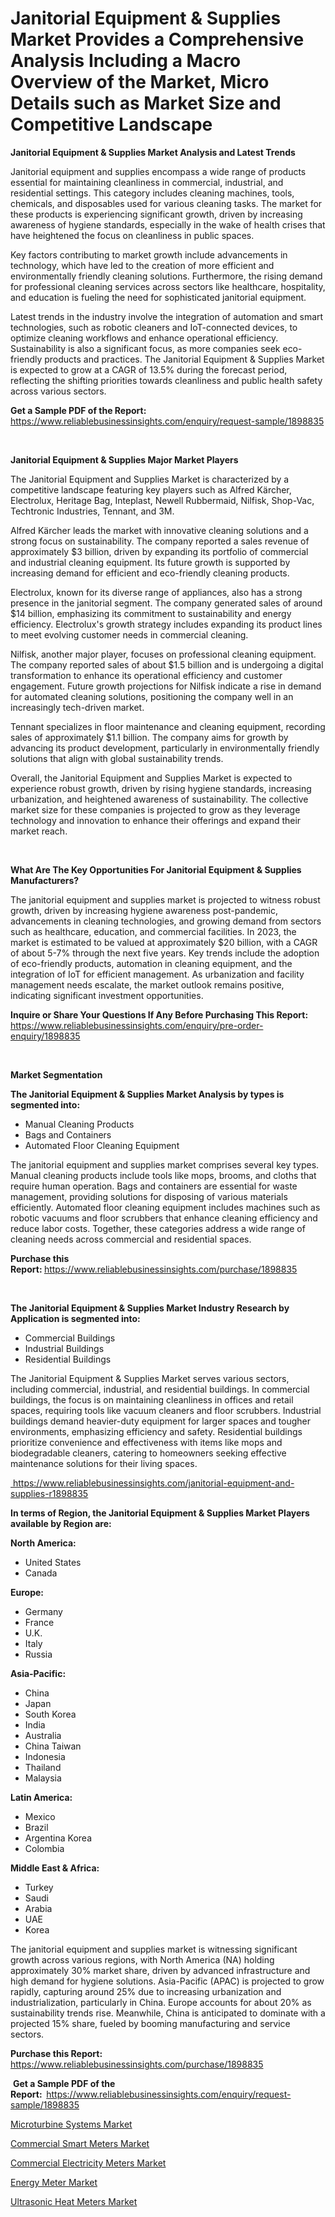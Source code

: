 <p><h1>Janitorial Equipment & Supplies Market Provides a Comprehensive Analysis Including a Macro Overview of the Market, Micro Details such as Market Size and Competitive Landscape</h1></p><p><strong>Janitorial Equipment & Supplies Market Analysis and Latest Trends</strong></p>
<p><p>Janitorial equipment and supplies encompass a wide range of products essential for maintaining cleanliness in commercial, industrial, and residential settings. This category includes cleaning machines, tools, chemicals, and disposables used for various cleaning tasks. The market for these products is experiencing significant growth, driven by increasing awareness of hygiene standards, especially in the wake of health crises that have heightened the focus on cleanliness in public spaces. </p><p>Key factors contributing to market growth include advancements in technology, which have led to the creation of more efficient and environmentally friendly cleaning solutions. Furthermore, the rising demand for professional cleaning services across sectors like healthcare, hospitality, and education is fueling the need for sophisticated janitorial equipment. </p><p>Latest trends in the industry involve the integration of automation and smart technologies, such as robotic cleaners and IoT-connected devices, to optimize cleaning workflows and enhance operational efficiency. Sustainability is also a significant focus, as more companies seek eco-friendly products and practices. The Janitorial Equipment & Supplies Market is expected to grow at a CAGR of 13.5% during the forecast period, reflecting the shifting priorities towards cleanliness and public health safety across various sectors.</p></p>
<p><strong>Get a Sample PDF of the Report:&nbsp;</strong> <a href="https://www.reliablebusinessinsights.com/enquiry/request-sample/1898835?utm_campaign=60&utm_medium=2&utm_source=Github&utm_content=ia&utm_term=16022025&utm_id=janitorial-equipment-supplies">https://www.reliablebusinessinsights.com/enquiry/request-sample/1898835</a></p>
<p>&nbsp;</p>
<p><strong>Janitorial Equipment & Supplies Major Market Players</strong></p>
<p><p>The Janitorial Equipment and Supplies Market is characterized by a competitive landscape featuring key players such as Alfred Kärcher, Electrolux, Heritage Bag, Inteplast, Newell Rubbermaid, Nilfisk, Shop-Vac, Techtronic Industries, Tennant, and 3M. </p><p>Alfred Kärcher leads the market with innovative cleaning solutions and a strong focus on sustainability. The company reported a sales revenue of approximately $3 billion, driven by expanding its portfolio of commercial and industrial cleaning equipment. Its future growth is supported by increasing demand for efficient and eco-friendly cleaning products.</p><p>Electrolux, known for its diverse range of appliances, also has a strong presence in the janitorial segment. The company generated sales of around $14 billion, emphasizing its commitment to sustainability and energy efficiency. Electrolux's growth strategy includes expanding its product lines to meet evolving customer needs in commercial cleaning.</p><p>Nilfisk, another major player, focuses on professional cleaning equipment. The company reported sales of about $1.5 billion and is undergoing a digital transformation to enhance its operational efficiency and customer engagement. Future growth projections for Nilfisk indicate a rise in demand for automated cleaning solutions, positioning the company well in an increasingly tech-driven market.</p><p>Tennant specializes in floor maintenance and cleaning equipment, recording sales of approximately $1.1 billion. The company aims for growth by advancing its product development, particularly in environmentally friendly solutions that align with global sustainability trends.</p><p>Overall, the Janitorial Equipment and Supplies Market is expected to experience robust growth, driven by rising hygiene standards, increasing urbanization, and heightened awareness of sustainability. The collective market size for these companies is projected to grow as they leverage technology and innovation to enhance their offerings and expand their market reach.</p></p>
<p>&nbsp;</p>
<p><strong>What Are The Key Opportunities For Janitorial Equipment & Supplies Manufacturers?</strong></p>
<p><p>The janitorial equipment and supplies market is projected to witness robust growth, driven by increasing hygiene awareness post-pandemic, advancements in cleaning technologies, and growing demand from sectors such as healthcare, education, and commercial facilities. In 2023, the market is estimated to be valued at approximately $20 billion, with a CAGR of about 5-7% through the next five years. Key trends include the adoption of eco-friendly products, automation in cleaning equipment, and the integration of IoT for efficient management. As urbanization and facility management needs escalate, the market outlook remains positive, indicating significant investment opportunities.</p></p>
<p><strong>Inquire or Share Your Questions If Any Before Purchasing This Report:</strong> <a href="https://www.reliablebusinessinsights.com/enquiry/pre-order-enquiry/1898835?utm_campaign=60&utm_medium=2&utm_source=Github&utm_content=ia&utm_term=16022025&utm_id=janitorial-equipment-supplies">https://www.reliablebusinessinsights.com/enquiry/pre-order-enquiry/1898835</a></p>
<p>&nbsp;</p>
<p><strong>Market Segmentation</strong></p>
<p><strong>The Janitorial Equipment & Supplies Market Analysis by types is segmented into:</strong></p>
<p><ul><li>Manual Cleaning Products</li><li>Bags and Containers</li><li>Automated Floor Cleaning Equipment</li></ul></p>
<p><p>The janitorial equipment and supplies market comprises several key types. Manual cleaning products include tools like mops, brooms, and cloths that require human operation. Bags and containers are essential for waste management, providing solutions for disposing of various materials efficiently. Automated floor cleaning equipment includes machines such as robotic vacuums and floor scrubbers that enhance cleaning efficiency and reduce labor costs. Together, these categories address a wide range of cleaning needs across commercial and residential spaces.</p></p>
<p><strong>Purchase this Report:&nbsp;</strong><a href="https://www.reliablebusinessinsights.com/purchase/1898835?utm_campaign=60&utm_medium=2&utm_source=Github&utm_content=ia&utm_term=16022025&utm_id=janitorial-equipment-supplies">https://www.reliablebusinessinsights.com/purchase/1898835</a></p>
<p>&nbsp;</p>
<p><strong>The Janitorial Equipment & Supplies Market Industry Research by Application is segmented into:</strong></p>
<p><ul><li>Commercial Buildings</li><li>Industrial Buildings</li><li>Residential Buildings</li></ul></p>
<p><p>The Janitorial Equipment & Supplies Market serves various sectors, including commercial, industrial, and residential buildings. In commercial buildings, the focus is on maintaining cleanliness in offices and retail spaces, requiring tools like vacuum cleaners and floor scrubbers. Industrial buildings demand heavier-duty equipment for larger spaces and tougher environments, emphasizing efficiency and safety. Residential buildings prioritize convenience and effectiveness with items like mops and biodegradable cleaners, catering to homeowners seeking effective maintenance solutions for their living spaces.</p></p>
<p><a href="https://www.reliablebusinessinsights.com/janitorial-equipment-and-supplies-r1898835?utm_campaign=60&utm_medium=2&utm_source=Github&utm_content=ia&utm_term=16022025&utm_id=janitorial-equipment-supplies">&nbsp;https://www.reliablebusinessinsights.com/janitorial-equipment-and-supplies-r1898835</a></p>
<p><strong>In terms of Region, the Janitorial Equipment & Supplies Market Players available by Region are:</strong></p>
<p>
    <p> <strong> North America: </strong>
        <ul>
            <li>United States</li>
            <li>Canada</li>
        </ul>
        </p> 
    <p> <strong> Europe: </strong>
        <ul>
            <li>Germany</li>
            <li>France</li>
            <li>U.K.</li>
            <li>Italy</li>
            <li>Russia</li>
        </ul>
        </p> 
    <p> <strong> Asia-Pacific: </strong>
        <ul>
            <li>China</li>
            <li>Japan</li>
            <li>South Korea</li>
            <li>India</li>
            <li>Australia</li>
            <li>China Taiwan</li>
            <li>Indonesia</li>
            <li>Thailand</li>
            <li>Malaysia</li>
        </ul>
        </p> 
    <p> <strong> Latin America: </strong>
        <ul>
            <li>Mexico</li>
            <li>Brazil</li>
            <li>Argentina Korea</li>
            <li>Colombia</li>
        </ul>
        </p> 
    <p> <strong> Middle East & Africa: </strong>
        <ul>
            <li>Turkey</li>
            <li>Saudi</li>
            <li>Arabia</li>
            <li>UAE</li>
            <li>Korea</li>
        </ul>
    </p>
    </p>
<p><p>The janitorial equipment and supplies market is witnessing significant growth across various regions, with North America (NA) holding approximately 30% market share, driven by advanced infrastructure and high demand for hygiene solutions. Asia-Pacific (APAC) is projected to grow rapidly, capturing around 25% due to increasing urbanization and industrialization, particularly in China. Europe accounts for about 20% as sustainability trends rise. Meanwhile, China is anticipated to dominate with a projected 15% share, fueled by booming manufacturing and service sectors.</p></p>
<p><strong>Purchase this Report: </strong><a href="https://www.reliablebusinessinsights.com/purchase/1898835?utm_campaign=60&utm_medium=2&utm_source=Github&utm_content=ia&utm_term=16022025&utm_id=janitorial-equipment-supplies">https://www.reliablebusinessinsights.com/purchase/1898835</a></p>
<p>&nbsp;<strong>Get a Sample PDF of the Report:&nbsp;&nbsp;</strong><a href="https://www.reliablebusinessinsights.com/enquiry/request-sample/1898835?utm_campaign=60&utm_medium=2&utm_source=Github&utm_content=ia&utm_term=16022025&utm_id=janitorial-equipment-supplies">https://www.reliablebusinessinsights.com/enquiry/request-sample/1898835</a></p>
<p><strong></strong></p>
<p><p><a href="https://github.com/bezdanteniz/Market-Research-Report-List-1/blob/main/microturbine-systems-market.md?utm_campaign=60&utm_medium=2&utm_source=Github&utm_content=ia&utm_term=16022025&utm_id=janitorial-equipment-supplies">Microturbine Systems Market</a></p><p><a href="https://github.com/iceknahomi/Market-Research-Report-List-1/blob/main/commercial-smart-meters-market.md?utm_campaign=60&utm_medium=2&utm_source=Github&utm_content=ia&utm_term=16022025&utm_id=janitorial-equipment-supplies">Commercial Smart Meters Market</a></p><p><a href="https://github.com/tjoensfibich/Market-Research-Report-List-1/blob/main/commercial-electricity-meters-market.md?utm_campaign=60&utm_medium=2&utm_source=Github&utm_content=ia&utm_term=16022025&utm_id=janitorial-equipment-supplies">Commercial Electricity Meters Market</a></p><p><a href="https://github.com/awalinfucci/Market-Research-Report-List-1/blob/main/energy-meter-market.md?utm_campaign=60&utm_medium=2&utm_source=Github&utm_content=ia&utm_term=16022025&utm_id=janitorial-equipment-supplies">Energy Meter Market</a></p><p><a href="https://github.com/rebheelder/Market-Research-Report-List-1/blob/main/ultrasonic-heat-meters-market.md?utm_campaign=60&utm_medium=2&utm_source=Github&utm_content=ia&utm_term=16022025&utm_id=janitorial-equipment-supplies">Ultrasonic Heat Meters Market</a></p></p>